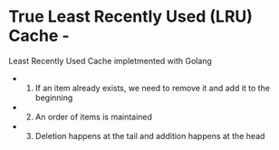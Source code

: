 # True Least Recently Used (LRU) Cache -
Least Recently Used Cache impletmented with Golang

- 1. If an item already exists, we need to remove it and add it to the beginning
- 2. An order of items is maintained
- 3. Deletion happens at the tail and addition happens at the head
